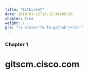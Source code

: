 ```yaml
---
title: "Bitbucket"
date: 2018-03-12T15:12:39+05:30
chapter: true
weight: 1
pre: "<i class='fa fa-github'></i> "
---
```


### Chapter 1

# gitscm.cisco.com
